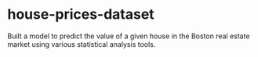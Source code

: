 # house-prices-dataset
Built a model to predict the value of a given house in the Boston real estate market using various statistical analysis tools.
